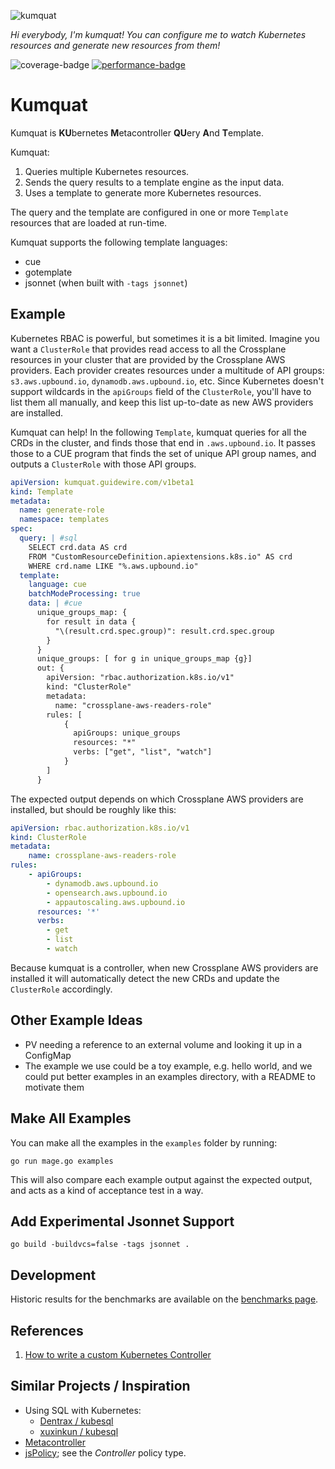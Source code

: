 ![kumquat](documents/kumquat-256.png)

*Hi everybody, I'm kumquat! You can configure me to watch Kubernetes resources and generate new resources from them!*

![coverage-badge](https://img.shields.io/endpoint?url=https://gist.githubusercontent.com/jamesdobson/cb14f8ad568d175cf0ba9f7ac6d0a6ca/raw/kumquat-coverage.json)
[![performance-badge](https://img.shields.io/badge/benchmarks-olive)](https://guidewire-oss.github.io/kumquat/dev/bench/)

# Kumquat
Kumquat is **KU**bernetes **M**etacontroller **QU**ery **A**nd **T**emplate.

Kumquat:
1. Queries multiple Kubernetes resources.
2. Sends the query results to a template engine as the input data.
3. Uses a template to generate more Kubernetes resources.

The query and the template are configured in one or more `Template` resources that are loaded at run-time.

Kumquat supports the following template languages:
* cue
* gotemplate
* jsonnet (when built with `-tags jsonnet`)


## Example
Kubernetes RBAC is powerful, but sometimes it is a bit limited. Imagine you want a `ClusterRole`
that provides read access to all the Crossplane resources in your cluster that are provided by
the Crossplane AWS providers. Each provider creates resources under a multitude of API groups:
`s3.aws.upbound.io`, `dynamodb.aws.upbound.io`, etc. Since Kubernetes doesn't support wildcards
in the `apiGroups` field of the `ClusterRole`, you'll have to list them all manually, and keep
this list up-to-date as new AWS providers are installed.

Kumquat can help! In the following `Template`, kumquat queries for all the CRDs in the cluster, and
finds those that end in `.aws.upbound.io`. It passes those to a CUE program that finds the set of
unique API group names, and outputs a `ClusterRole` with those API groups.

```yaml
apiVersion: kumquat.guidewire.com/v1beta1
kind: Template
metadata:
  name: generate-role
  namespace: templates
spec:
  query: | #sql
    SELECT crd.data AS crd
    FROM "CustomResourceDefinition.apiextensions.k8s.io" AS crd
    WHERE crd.name LIKE "%.aws.upbound.io"
  template:
    language: cue
    batchModeProcessing: true
    data: | #cue
      unique_groups_map: {
        for result in data {
          "\(result.crd.spec.group)": result.crd.spec.group
        }
      }
      unique_groups: [ for g in unique_groups_map {g}]
      out: {
        apiVersion: "rbac.authorization.k8s.io/v1"
        kind: "ClusterRole"
        metadata: 
          name: "crossplane-aws-readers-role"
        rules: [
            {
              apiGroups: unique_groups
              resources: "*"
              verbs: ["get", "list", "watch"]
            }
        ]
      }
```

The expected output depends on which Crossplane AWS providers are installed, but should be roughly like this:

```yaml
apiVersion: rbac.authorization.k8s.io/v1
kind: ClusterRole
metadata:
    name: crossplane-aws-readers-role
rules:
    - apiGroups:
        - dynamodb.aws.upbound.io
        - opensearch.aws.upbound.io
        - appautoscaling.aws.upbound.io
      resources: '*'
      verbs:
        - get
        - list
        - watch
```

Because kumquat is a controller, when new Crossplane AWS providers are installed it will automatically
detect the new CRDs and update the `ClusterRole` accordingly.


## Other Example Ideas

* PV needing a reference to an external volume and looking it up in a ConfigMap
* The example we use could be a toy example, e.g. hello world, and we could put better examples in an examples directory, with a README to motivate them


## Make All Examples
You can make all the examples in the `examples` folder by running:

```
go run mage.go examples
```

This will also compare each example output against the expected output, and acts as a kind of acceptance
test in a way.


## Add Experimental Jsonnet Support
```
go build -buildvcs=false -tags jsonnet .
```

## Development

Historic results for the benchmarks are available on the
[benchmarks page](https://guidewire-oss.github.io/kumquat/dev/bench/).


## References

1. [How to write a custom Kubernetes Controller](https://arunprasad86.medium.com/how-to-write-a-custom-kubernetes-controller-4904383cec4)


## Similar Projects / Inspiration
* Using SQL with Kubernetes:
  * [Dentrax / kubesql](https://github.com/Dentrax/kubesql)
  * [xuxinkun / kubesql](https://github.com/xuxinkun/kubesql)
* [Metacontroller](https://metacontroller.github.io/metacontroller/intro.html)
* [jsPolicy](https://www.jspolicy.com/); see the *Controller* policy type.

